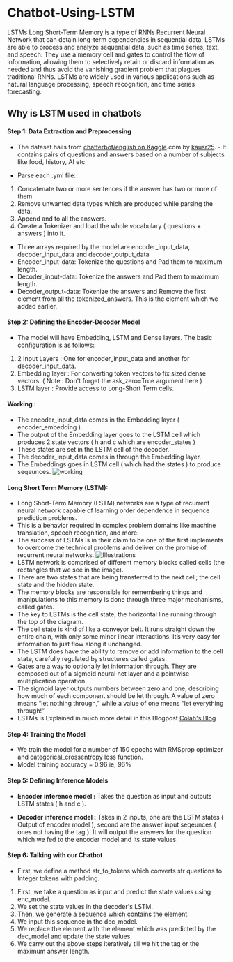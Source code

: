 # Chatbot-Using-LSTM
LSTMs Long Short-Term Memory is a type of RNNs Recurrent Neural Network that can detain long-term dependencies in sequential data. LSTMs are able to process and analyze sequential data, such as time series, text, and speech. They use a memory cell and gates to control the flow of information, allowing them to selectively retain or discard information as needed and thus avoid the vanishing gradient problem that plagues traditional RNNs. LSTMs are widely used in various applications such as natural language processing, speech recognition, and time series forecasting.

## Why is LSTM used in chatbots

#### Step 1: Data Extraction and Preprocessing 
- The dataset hails from [chatterbot/english on Kaggle](https://www.kaggle.com/kausr25/chatterbotenglish).com by [kausr25](https://www.kaggle.com/kausr25). - It contains pairs of questions and answers based on a number of subjects like food, history, AI etc

- Parse each .yml file:
1. Concatenate two or more sentences if the answer has two or more of them.
2. Remove unwanted data types which are produced while parsing the data.
3. Append <START> and <END> to all the answers.
4. Create a Tokenizer and load the whole vocabulary ( questions + answers ) into it.

- Three arrays required by the model are encoder_input_data, decoder_input_data and decoder_output_data
- Encoder_input-data: Tokenize the questions and Pad them to maximum length.
- Decoder_input-data: Tokenize the answers and Pad them to maximum length.
- Decoder_output-data: Tokenize the answers and Remove the first element from all the tokenized_answers. This is the <START> element which we added earlier.

#### Step 2: Defining the Encoder-Decoder Model
- The model will have Embedding, LSTM and Dense layers. The basic configuration is as follows:
1. 2 Input Layers : One for encoder_input_data and another for decoder_input_data.
2. Embedding layer : For converting token vectors to fix sized dense vectors. ( Note : Don't forget the  ask_zero=True argument here )
3. LSTM layer : Provide access to Long-Short Term cells.

#### Working :

- The encoder_input_data comes in the Embedding layer ( encoder_embedding ).
- The output of the Embedding layer goes to the LSTM cell which produces 2 state vectors ( h and c which are encoder_states )
- These states are set in the LSTM cell of the decoder.
- The decoder_input_data comes in through the Embedding layer.
- The Embeddings goes in LSTM cell ( which had the states ) to produce seqeunces.
![working](https://github.com/ShrishtiHore/Conversational_Chatbot_using_LSTM/blob/master/Visualizations/ende.PNG)

#### Long Short Term Memory (LSTM):
- Long Short-Term Memory (LSTM) networks are a type of recurrent neural network capable of learning order dependence in sequence prediction problems.
- This is a behavior required in complex problem domains like machine translation, speech recognition, and more.
- The success of LSTMs is in their claim to be one of the first implements to overcome the technical problems and deliver on the promise of recurrent neural networks.
![Illustrations](https://github.com/ShrishtiHore/Conversational_Chatbot_using_LSTM/blob/master/Visualizations/ill.PNG)
- LSTM network is comprised of different memory blocks called cells
(the rectangles that we see in the image).  
- There are two states that are being transferred to the next cell; the cell state and the hidden state. 
- The memory blocks are responsible for remembering things and manipulations to this memory is done through three major mechanisms, called gates.
- The key to LSTMs is the cell state, the horizontal line running through the top of the diagram.
- The cell state is kind of like a conveyor belt. It runs straight down the entire chain, with only some minor linear interactions. It’s very easy for information to just flow along it unchanged.
- The LSTM does have the ability to remove or add information to the cell state, carefully regulated by structures called gates.
- Gates are a way to optionally let information through. They are composed out of a sigmoid neural net layer and a pointwise multiplication operation.
- The sigmoid layer outputs numbers between zero and one, describing how much of each component should be let through. A value of zero means “let nothing through,” while a value of one means “let everything through!”
- LSTMs is Explained in much more detail in this Blogpost [Colah's Blog](https://colah.github.io/posts/2015-08-Understanding-LSTMs/)

#### Step 4: Training the Model
- We train the model for a number of 150 epochs with RMSprop optimizer and categorical_crossentropy loss function.
- Model training accuracy = 0.96 ie; 96%

#### Step 5: Defining Inference Models
- **Encoder inference model :** Takes the question as input and outputs LSTM states ( h and c ).

- **Decoder inference model :** Takes in 2 inputs, one are the LSTM states ( Output of encoder model ), second are the answer input seqeunces ( ones not having the <start> tag ). It will output the answers for the question which we fed to the encoder model and its state values.
  
#### Step 6: Talking with our Chatbot
- First, we define a method str_to_tokens which converts str questions to Integer tokens with padding.
1. First, we take a question as input and predict the state values using enc_model.
2. We set the state values in the decoder's LSTM.
3. Then, we generate a sequence which contains the <start> element.
4. We input this sequence in the dec_model.
5. We replace the <start> element with the element which was predicted by the dec_model and update the state values.
6. We carry out the above steps iteratively till we hit the <end> tag or the maximum answer length.

